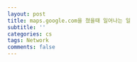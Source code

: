 ```yaml
---
layout: post
title: maps.google.com을 쳤을때 일어나는 일
subtitle: ''
categories: cs
tags: Network
comments: false
---
```


